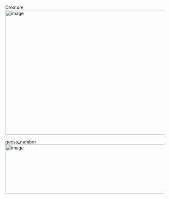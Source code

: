 Creature
<img width="514" height="394" alt="image" src="https://github.com/user-attachments/assets/86031f74-1c91-4c84-8b72-ab3c41a7d510" />


guess_number
<img width="526" height="156" alt="image" src="https://github.com/user-attachments/assets/25b4e13d-3133-46c3-a527-b9037d5c2b65" />
